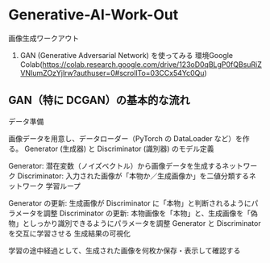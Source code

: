 # Generative-AI-Work-Out
画像生成ワークアウト
1. GAN (Generative Adversarial Network) を使ってみる
環境Google Colab(https://colab.research.google.com/drive/123oD0qBLgP0fQBsuRiZVNIumZOzYjlrw?authuser=0#scrollTo=03CCx54Yc0Qu)

## GAN（特に DCGAN）の基本的な流れ
データ準備

画像データを用意し、データローダー（PyTorch の DataLoader など）を作る。
Generator (生成器) と Discriminator (識別器) のモデル定義

Generator: 潜在変数（ノイズベクトル）から画像データを生成するネットワーク
Discriminator: 入力された画像が「本物か／生成画像か」を二値分類するネットワーク
学習ループ

Generator の更新: 生成画像が Discriminator に「本物」と判断されるようにパラメータを調整
Discriminator の更新: 本物画像を「本物」と、生成画像を「偽物」としっかり識別できるようにパラメータを調整
Generator と Discriminator を交互に学習させる
生成結果の可視化

学習の途中経過として、生成された画像を何枚か保存・表示して確認する